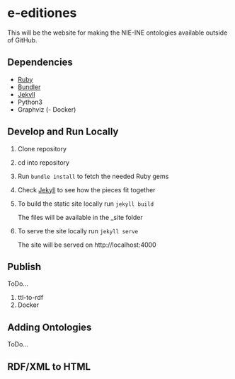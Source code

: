 # e-editiones

This will be the website for making the NIE-INE ontologies available outside of GitHub. 

## Dependencies

- [Ruby](https://www.ruby-lang.org/en/documentation/installation/)
- [Bundler](https://bundler.io/)
- [Jekyll](https://jekyllrb.com/)
- Python3
- Graphviz
(- Docker)

## Develop and Run Locally

1. Clone repository
2. cd into repository
3. Run ``bundle install`` to fetch the needed Ruby gems
4. Check [Jekyll](https://jekyllrb.com/) to see how the pieces fit together
5. To build the static site locally run ``jekyll build`` 

   The files will be available in the \_site folder
   
6. To serve the site locally run ``jekyll serve``

   The site will be served on http://localhost:4000

## Publish

ToDo...
1. ttl-to-rdf
2. Docker


## Adding Ontologies

ToDo...

## RDF/XML to HTML

